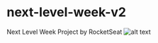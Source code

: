 # next-level-week-v2
Next Level Week Project by RocketSeat
![alt text](https://github.com/cKauan/next-level-week-v2/blob/master/github/notebook.png)
